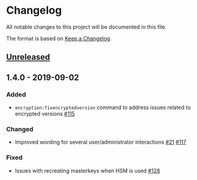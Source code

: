 # Changelog

All notable changes to this project will be documented in this file.

The format is based on [Keep a Changelog](http://keepachangelog.com/en/1.0.0/).

## [Unreleased]

## 1.4.0 - 2019-09-02

### Added

- `encryption:fixencryptedversion` command to address issues related to encrypted versions  [#115](https://github.com/owncloud/encryption/pull/115)

### Changed

- Improved wording for several user/administrator interactions [#21](https://github.com/owncloud/encryption/pull/21) [#117](https://github.com/owncloud/encryption/pull/117)

### Fixed

- Issues with recreating masterkeys when HSM is used [#128](https://github.com/owncloud/encryption/pull/128)


[Unreleased]: https://github.com/owncloud/encryption/compare/v1.4.0...HEAD
